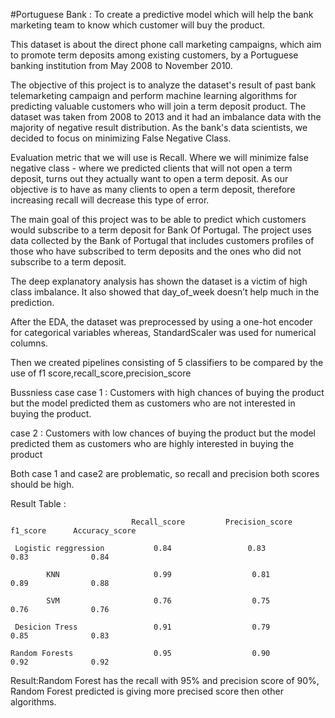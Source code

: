 #Portuguese Bank : To create a predictive model which will help the bank marketing team to know which customer will buy the product.

This dataset is about the direct phone call marketing campaigns, which aim to promote term deposits among existing customers, by a Portuguese banking institution from May 2008 to November 2010. 

The objective of this project is to analyze the dataset's result of past bank telemarketing campaign and perform machine learning algorithms for predicting valuable customers who will join a term deposit product. The dataset was taken from 2008 to 2013 and it had an imbalance data with the majority of negative result distribution. As the bank's data scientists, we decided to focus on minimizing False Negative Class.

Evaluation metric that we will use is Recall. Where we will minimize false negative class - where we predicted clients that will not open a term deposit, turns out they actually want to open a term deposit. As our objective is to have as many clients to open a term deposit, therefore increasing recall will decrease this type of error.

The main goal of this project was to be able to predict which customers would subscribe to a term deposit for Bank Of Portugal. The project uses data collected by the Bank of Portugal that includes customers profiles of those who have subscribed to term deposits and the ones who did not subscribe to a term deposit.

The deep explanatory analysis has shown the dataset is a victim of high class imbalance. It also showed that day_of_week doesn’t help much in the prediction.


After the EDA, the dataset was preprocessed by using a one-hot encoder for categorical variables whereas, StandardScaler was used for numerical columns.

Then we created pipelines consisting of 5 classifiers to be compared by the use of f1 score,recall_score,precision_score

Bussniess  case
case 1 : Customers with high chances of buying the product but the model predicted them as customers who are not interested in buying the product. 

case 2 : Customers with low chances of buying the product but the model predicted them as customers who are highly  interested in buying the product 

Both case 1 and case2 are problematic, so recall and precision both scores should be high.




Result Table :
                              
                               Recall_score         Precision_score        f1_score      Accuracy_score
    
     Logistic reggression           0.84                 0.83                   0.83              0.84

            KNN                     0.99                  0.81                  0.89              0.88
            
            SVM                     0.76                  0.75                  0.76              0.76
            
     Desicion Tress                 0.91                  0.79                  0.85              0.83
    
    Random Forests                  0.95                  0.90                  0.92              0.92
    
    
Result:Random Forest has the recall with 95% and precision score of 90%, Random Forest predicted is giving more precised score then other algorithms.
    
